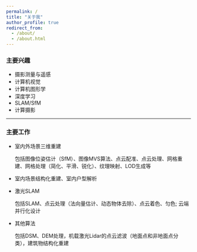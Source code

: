 ```yaml
---
permalink: /
title: "关于我"
author_profile: true
redirect_from: 
  - /about/
  - /about.html
---
```


### 主要兴趣

- 摄影测量与遥感
- 计算机视觉
- 计算机图形学
- 深度学习
- SLAM/SfM
- 计算摄影

---

### 主要工作

- 室内外场景三维重建

  包括图像位姿估计（SfM）、图像MVS算法、点云配准、点云处理、网格重建、网格处理（简化、平滑、锐化）、纹理映射、LOD生成等

- 室内场景结构化重建、室内户型解析

- 激光SLAM

  包括SLAM、点云处理（法向量估计、动态物体去除）、点云着色、匀色; 云端并行化设计

- 其他算法

  包括DSM、DEM处理，机载激光Lidar的点云滤波（地面点和非地面点分类），建筑物结构化重建



